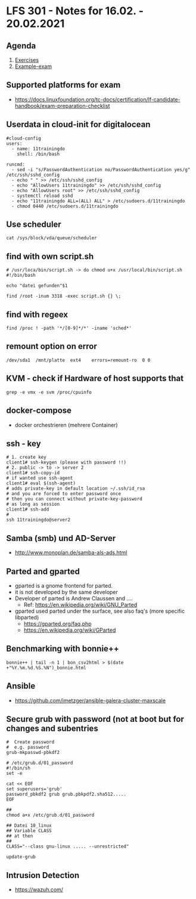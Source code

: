 # LFS 301 - Notes for 16.02. - 20.02.2021

## Agenda 

  1. [Exercises](exercises.md)
  2. [Example-exam](example-exam.md)
  
## Supported platforms for exam 

  * https://docs.linuxfoundation.org/tc-docs/certification/lf-candidate-handbook/exam-preparation-checklist

## Userdata in cloud-init for digitalocean 

```
#cloud-config
users:
  - name: 11trainingdo
    shell: /bin/bash

runcmd:
  - sed -i "s/PasswordAuthentication no/PasswordAuthentication yes/g" /etc/ssh/sshd_config
  - echo " " >> /etc/ssh/sshd_config 
  - echo "AllowUsers 11trainingdo" >> /etc/ssh/sshd_config 
  - echo "AllowUsers root" >> /etc/ssh/sshd_config 
  - systemctl reload sshd 
  - echo "11trainingdo ALL=(ALL) ALL" > /etc/sudoers.d/11trainingdo
  - chmod 0440 /etc/sudoers.d/11trainingdo
```

## Use scheduler 

```
cat /sys/block/vda/queue/scheduler
```

## find with own script.sh 

```
# /usr/loca/bin/script.sh -> do chmod u+x /usr/local/bin/script.sh
#!/bin/bash 

echo "datei gefunden"$1
```

```
find /root -inum 3318 -exec script.sh {} \;
```

## find with regeex 

```
find /proc ! -path '*/[0-9]*/*' -iname 'sched*' 
```

## remount option on error 

```
/dev/sda1  /mnt/platte  ext4    errors=remount-ro  0 0 
```

## KVM - check if Hardware of host supports that 

```
grep -e vmx -e svm /proc/cpuinfo
```

## docker-compose 

  * docker orchestrieren (mehrere Container) 

## ssh - key 

```
# 1. create key 
client1# ssh-keygen (please with password !!) 
# 2. public -> to -> server 2 
client1# ssh-copy-id 
# if wanted use ssh-agent
client1# eval $(ssh-agent)
# adds private-key in default location ~/.ssh/id_rsa 
# and you are forced to enter password once
# then you can connect without private-key-password
# as long as session
client1# ssh-add 
#
ssh 11trainingdo@server2
```

## Samba (smb) und AD-Server 

  * http://www.monoplan.de/samba-als-ads.html

## Parted and gparted 

  * gparted is a gnome frontend for parted.
  * it is not developed by the same developer
  * Developer of parted is Andrew Claussen and .... 
    * Ref: https://en.wikipedia.org/wiki/GNU_Parted
  * gparted used parted under the surface, see also faq's (more specific libparted)
    * https://gparted.org/faq.php
    * https://en.wikipedia.org/wiki/GParted
  
## Benchmarking with bonnie++ 

```
bonnie++ | tail -n 1 | bon_csv2html > $(date +"%Y.%m.%d.%S.%N")_bonnie.html
``` 

## Ansible 

  * https://github.com/jmetzger/ansible-galera-cluster-maxscale

## Secure grub with password (not at boot but for changes and subentries 

```
#  Create password 
#  e.g. password 
grub-mkpasswd-pbkdf2

# /etc/grub.d/01_password 
#!/bin/sh
set -e 

cat << EOF 
set superusers='grub'
password_pbkdf2 grub grub.pbkpdf2.sha512.....
EOF

##
chmod a+x /etc/grub.d/01_password 

## Datei 10_linux 
## Variable CLASS
## at then 
## 
CLASS="--class gnu-linux ..... --unrestricted" 

update-grub 

```

## Intrusion Detection 

  * https://wazuh.com/
